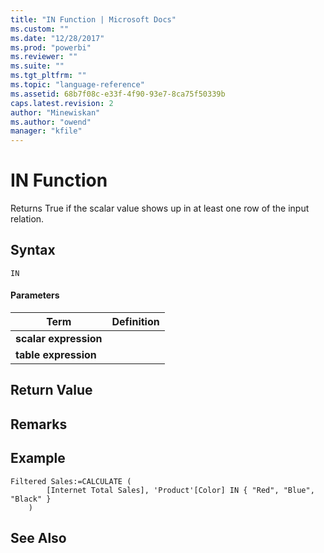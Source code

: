 ```yaml
---
title: "IN Function | Microsoft Docs"
ms.custom: ""
ms.date: "12/28/2017"
ms.prod: "powerbi"
ms.reviewer: ""
ms.suite: ""
ms.tgt_pltfrm: ""
ms.topic: "language-reference"
ms.assetid: 68b7f08c-e33f-4f90-93e7-8ca75f50339b
caps.latest.revision: 2
author: "Minewiskan"
ms.author: "owend"
manager: "kfile"
---
```

# IN Function
Returns True if the scalar value shows up in at least one row of the input relation.
  
## Syntax  
  
```  
IN 
```  
  
#### Parameters  
  
|Term|Definition|  
|--------|--------------|  
|**scalar expression**||  
|**table expression**||  

  
## Return Value  

  
## Remarks  

  
## Example  

```
Filtered Sales:=CALCULATE (
        [Internet Total Sales], 'Product'[Color] IN { "Red", "Blue", "Black" }
    )
```
  
## See Also  

  
